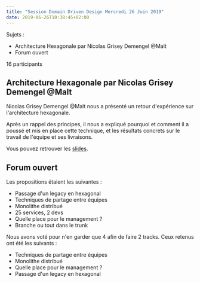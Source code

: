 ```yaml
---
title: "Session Domain Driven Design Mercredi 26 Juin 2019"
date: 2019-06-26T10:38:45+02:00
---
```


Sujets :

- Architecture Hexagonale par Nicolas Grisey Demengel @Malt
- Forum ouvert

16 participants

## Architecture Hexagonale par Nicolas Grisey Demengel @Malt

Nicolas Grisey Demengel @Malt nous a présenté un retour d'expérience sur l'architecture hexagonale.

Après un rappel des principes, il nous a expliqué pourquoi et comment il a poussé et mis en place cette technique, et les résultats concrets sur le travail de l'équipe et ses livraisons. 

Vous pouvez retrouver les [slides](https://www.slideshare.net/ndemengel/architcture-hexagonale-ddd-lyon-26-juin-2019). 

## Forum ouvert

Les propositions étaient les suivantes :

- Passage d'un legacy en hexagonal
- Techniques de partage entre équipes
- Monolithe distribué
- 25 services, 2 devs
- Quelle place pour le management ?
- Branche ou tout dans le trunk

Nous avons voté pour n'en garder que 4 afin de faire 2 tracks. Ceux retenus ont été les suivants : 

- Techniques de partage entre équipes
- Monolithe distribué
- Quelle place pour le management ?
- Passage d'un legacy en hexagonal
